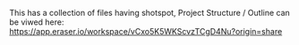 This has a collection of files having shotspot, Project Structure / Outline can be viwed here:
https://app.eraser.io/workspace/vCxo5K5WKScvzTCgD4Nu?origin=share
